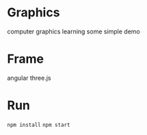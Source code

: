 # Graphics 
  computer graphics learning 
  some simple demo
# Frame
  angular
  three.js
# Run
  ```npm install```
  ```npm start```
